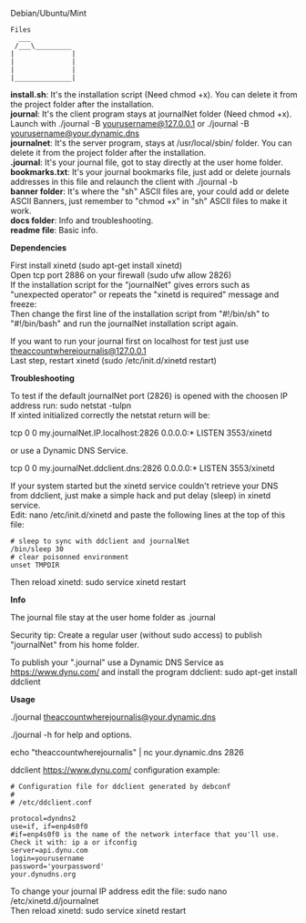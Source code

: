 Debian/Ubuntu/Mint
```
Files
  ___
 /___\_________
|              |
|              |
|              |
|______________|
```
**install.sh**: It's the installation script (Need chmod +x). You can delete it from the project folder after the installation.  
**journal**: It's the client program stays at journalNet folder (Need chmod +x). Launch with ./journal -B yourusername@127.0.0.1 or ./journal -B yourusername@your.dynamic.dns   
**journalnet**: It's the server program, stays at /usr/local/sbin/ folder. You can delete it from the project folder after the installation.  
**.journal**: It's your journal file, got to stay directly at the user home folder.  
**bookmarks.txt**: It's your journal bookmarks file, just add or delete journals addresses in this file and relaunch the client with ./journal -b   
**banner folder**: It's where the "sh" ASCII files are, your could add or delete ASCII Banners, just remember to "chmod +x" in "sh" ASCII files to make it work.  
**docs folder**: Info and troubleshooting.  
**readme file**: Basic info.  

**Dependencies**

First install xinetd (sudo apt-get install xinetd)  
Open tcp port 2886 on your firewall (sudo ufw allow 2826)  
If the installation script for the "journalNet" gives errors such as "unexpected operator" or repeats the "xinetd is required" message and freeze:  
Then change the first line of the installation script from "#!/bin/sh" to "#!/bin/bash" and run the journalNet installation script again.  

If you want to run your journal first on localhost for test just use theaccountwherejournalis@127.0.0.1  
Last step, restart xinetd (sudo /etc/init.d/xinetd restart)  

**Troubleshooting**

To test if the default journalNet port (2826) is opened with the choosen IP address run: sudo netstat -tulpn  
If xinted initialized correctly the netstat return will be:     

tcp        0      0 my.journalNet.IP.localhost:2826       0.0.0.0:*               LISTEN       3553/xinetd 

or use a Dynamic DNS Service.

tcp        0      0 my.journalNet.ddclient.dns:2826       0.0.0.0:*               LISTEN       3553/xinetd 

If your system started but the xinetd service couldn't retrieve your DNS from ddclient, just make a simple hack and put delay (sleep) in xinetd service.   
Edit: nano /etc/init.d/xinetd and paste the following lines at the top of this file:   
```
# sleep to sync with ddclient and journalNet
/bin/sleep 30
# clear poisonned environment
unset TMPDIR
```
Then reload xinetd: sudo service xinetd restart  

**Info**

The journal file stay at the user home folder as .journal  

Security tip: Create a regular user (without sudo access) to publish "journalNet" from his home folder.  

To publish your ".journal" use a Dynamic DNS Service as https://www.dynu.com/ and install the program ddclient: sudo apt-get install ddclient   

**Usage**

./journal theaccountwherejournalis@your.dynamic.dns

./journal -h for help and options.

echo "theaccountwherejournalis" | nc your.dynamic.dns 2826

ddclient https://www.dynu.com/ configuration example:
```
# Configuration file for ddclient generated by debconf
#
# /etc/ddclient.conf

protocol=dyndns2
use=if, if=enp4s0f0
#if=enp4s0f0 is the name of the network interface that you'll use. Check it with: ip a or ifconfig
server=api.dynu.com
login=yourusername
password='yourpassword'
your.dynudns.org
```

To change your journal IP address edit the file: sudo nano /etc/xinetd.d/journalnet  
Then reload xinetd: sudo service xinetd restart  
